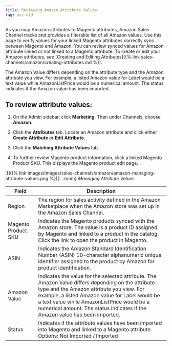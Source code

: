 ```yaml
---
title: Reviewing Amazon Attribute Values
tag: asc-old
---
```



As you map Amazon attributes to Magento attributes, Amazon Sales Channel tracks and provides a filterable list of all Amazon values. Use this page to verify values for your linked Magento attributes correctly sync between Magento and Amazon. You can review synced values for Amazon attribute linked or not linked to a Magento attribute. To create or edit your Amazon attributes, see [Creating and Editing Attributes]({% link sales-channels/amazon/creating-attributes.md %}).

The Amazon Value differs depending on the attribute type and the Amazon attribute you view. For example, a listed Amazon value for Label would be a text value while AmazonListPrice would be a numerical amount. The status indicates if the Amazon value has been imported.

## To review attribute values:

1. On the Admin sidebar, click **Marketing**. Then under Channels, choose **Amazon**.

1. Click the **Attributes** tab. Locate an Amazon attribute and click either **Create Attribute** or **Edit Attribute**.

1. Click the **Matching Attribute Values** tab.

1. To further review Magento product information, click a linked Magento Product SKU. This displays the Magento product edit page.

![]({% link images/images/sales-channels/amazon/amazon-managing-attribute-values.png %}){: .zoom}
_Managing Attribute Values_

|Field|Description|
|--- |--- |
|Region|The region for sales activity defined in the Amazon Marketplace when the Amazon store was set up in the Amazon Sales Channel.|
|Magento Product SKU|Indicates the Magento products synced with the Amazon store. The value is a product ID assigned by Magento and linked to a product in the catalog. Click the link to open the product in Magento.|
|ASIN|Indicates the Amazon Standard Identification Number (ASIN) 10-character alphanumeric unique identifier assigned to the product by Amazon for product identification.|
|Amazon Value|Indicates the value for the selected attribute. The Amazon Value differs depending on the attribute type and the Amazon attribute you view. For example, a listed Amazon value for Label would be a text value while AmazonListPrice would be a numerical amount. The status indicates if the Amazon value has been imported.|
|Status|Indicates if the attribute values have been imported into Magento and linked to a Magento attribute. Options: Not Imported / Imported|
